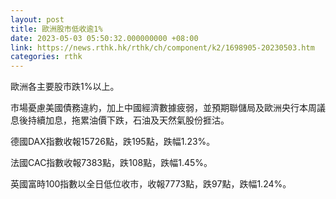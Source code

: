 ```yaml
---
layout: post
title: 歐洲股市低收逾1%
date: 2023-05-03 05:50:32.000000000 +08:00
link: https://news.rthk.hk/rthk/ch/component/k2/1698905-20230503.htm
categories: rthk
---
```


歐洲各主要股市跌1%以上。

市場憂慮美國債務違約，加上中國經濟數據疲弱，並預期聯儲局及歐洲央行本周議息後持續加息，拖累油價下跌，石油及天然氣股份捱沽。

德國DAX指數收報15726點，跌195點，跌幅1.23%。

法國CAC指數收報7383點，跌108點，跌幅1.45%。

英國富時100指數以全日低位收市，收報7773點，跌97點，跌幅1.24%。

